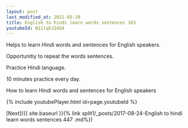```yaml
---
layout: post
last_modified_at: 2021-03-29
title: English to hindi learn words sentences 163 
youtubeId: W1ilqhJ24G4
---
```

 
 
Helps to learn Hindi words and sentences for English speakers.

Opportunitiy to repeat the words sentences. 

Practice Hindi language. 
 
10 minutes practice every day. 
 
How to learn Hindi words and sentences for English speakers 
 
{% include youtubePlayer.html id=page.youtubeId %}
 
 
[Next]({{ site.baseurl }}{% link  split1/_posts/2017-08-24-English to hindi learn words sentences 447 .md%})
 
